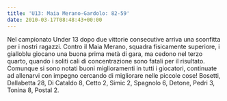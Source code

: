 ```yaml
---
title: 'U13: Maia Merano-Gardolo: 82-59'
date: 2010-03-17T08:48:43+00:00
---
```

Nel campionato Under 13 dopo due vittorie consecutive arriva una sconfitta per i nostri ragazzi. Contro il Maia Merano, squadra fisicamente superiore, i gialloblu giocano una buona prima metà di gara, ma cedono nel terzo quarto, quando i soliti cali di concentrazione sono fatali per il risultato. Comunque si sono notati buoni miglioramenti in tutti i giocatori, continuate ad allenarvi con impegno cercando di migliorare nelle piccole cose!
Bosetti, Dallabetta 28, Di Cataldo 8, Cetto 2, Simic 2, Spagnolo 6, Detone, Pedri 3, Tonina 8, Postal 2.